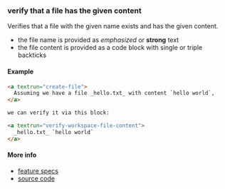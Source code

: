 ### verify that a file has the given content

Verifies that a file with the given name exists and has the given content.

- the file name is provided as _emphasized_ or **strong** text
- the file content is provided as a code block with single or triple backticks

#### Example

```html
<a textrun="create-file">
  Assuming we have a file _hello.txt_ with content `hello world`,
</a>

we can verify it via this block:

<a textrun="verify-workspace-file-content">
  _hello.txt_ `hello world`
</a>
```

#### More info

- [feature specs](../../features/actions/built-in/verify-workspace-file-content/verify-workspace-file-content.feature)
- [source code](../../src/actions/built-in/verify-workspace-file-content.ts)
